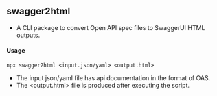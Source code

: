 ## swagger2html

- A CLI package to convert Open API spec files to SwaggerUI HTML outputs.

#### Usage

`npx swagger2html <input.json/yaml> <output.html>`


- The input json/yaml file has api documentation in the format of OAS.
- The <output.html> file is produced after executing the script.
